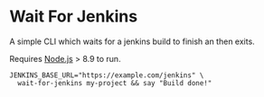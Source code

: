 # Wait For Jenkins

A simple CLI which waits for a jenkins build to finish an then exits.

Requires [Node.js](https://nodejs.org/en/) > 8.9 to run.

```
JENKINS_BASE_URL="https://example.com/jenkins" \
  wait-for-jenkins my-project && say "Build done!"
```
